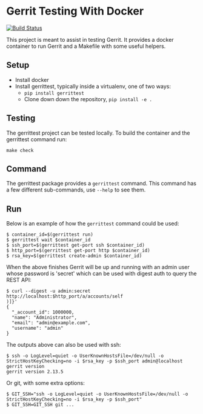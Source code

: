 # Gerrit Testing With  Docker

[![Build Status](https://travis-ci.org/opalmer/gerrittest.svg?branch=master)](https://travis-ci.org/opalmer/gerrittest)


This project is meant to assist in testing Gerrit. It provides a docker
container to run Gerrit and a Makefile with some useful helpers.

## Setup

* Install docker
* Install gerrittest, typically inside a virtualenv, one of two ways:
  * `pip install gerrittest`
  * Clone down down the repository, `pip install -e .`
   
## Testing

The gerrittest project can be tested locally. To build the container and
the gerrittest command run:

```
make check
```

## Command

The gerrittest package provides a `gerrittest` command. This command has
a few different sub-commands, use `--help` to see them.

## Run

Below is an example of how the `gerrittest` command could be used:

```
$ container_id=$(gerrittest run)
$ gerrittest wait $container_id
$ ssh_port=$(gerrittest get-port ssh $container_id)
$ http_port=$(gerrittest get-port http $container_id)
$ rsa_key=$(gerrittest create-admin $container_id)
```

When the above finishes Gerrit will be up and running with an admin user whose
password is 'secret' which can be used with digest auth to query the REST
API:

```
$ curl --digest -u admin:secret http://localhost:$http_port/a/accounts/self
)]}'
{
  "_account_id": 1000000,
  "name": "Administrator",
  "email": "admin@example.com",
  "username": "admin"
}
```

The outputs above can also be used with ssh:
```
$ ssh -o LogLevel=quiet -o UserKnownHostsFile=/dev/null -o StrictHostKeyChecking=no -i $rsa_key -p $ssh_port admin@localhost gerrit version
gerrit version 2.13.5
```

Or git, with some extra options:

```
$ GIT_SSH="ssh -o LogLevel=quiet -o UserKnownHostsFile=/dev/null -o StrictHostKeyChecking=no -i $rsa_key -p $ssh_port"
$ GIT_SSH=GIT_SSH git ...
```
